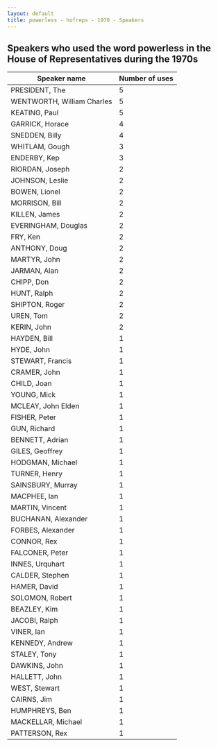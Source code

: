 ```yaml
---
layout: default
title: powerless - hofreps - 1970 - Speakers
---
```

## Speakers who used the word **powerless** in the House of Representatives during the 1970s

| Speaker name | Number of uses |
|--------------|----------------|
|PRESIDENT, The|5|
|WENTWORTH, William Charles|5|
|KEATING, Paul|5|
|GARRICK, Horace|4|
|SNEDDEN, Billy|4|
|WHITLAM, Gough|3|
|ENDERBY, Kep|3|
|RIORDAN, Joseph|2|
|JOHNSON, Leslie|2|
|BOWEN, Lionel|2|
|MORRISON, Bill|2|
|KILLEN, James|2|
|EVERINGHAM, Douglas|2|
|FRY, Ken|2|
|ANTHONY, Doug|2|
|MARTYR, John|2|
|JARMAN, Alan|2|
|CHIPP, Don|2|
|HUNT, Ralph|2|
|SHIPTON, Roger|2|
|UREN, Tom|2|
|KERIN, John|2|
|HAYDEN, Bill|1|
|HYDE, John|1|
|STEWART, Francis|1|
|CRAMER, John|1|
|CHILD, Joan|1|
|YOUNG, Mick|1|
|MCLEAY, John Elden|1|
|FISHER, Peter|1|
|GUN, Richard|1|
|BENNETT, Adrian|1|
|GILES, Geoffrey|1|
|HODGMAN, Michael|1|
|TURNER, Henry|1|
|SAINSBURY, Murray|1|
|MACPHEE, Ian|1|
|MARTIN, Vincent|1|
|BUCHANAN, Alexander|1|
|FORBES, Alexander|1|
|CONNOR, Rex|1|
|FALCONER, Peter|1|
|INNES, Urquhart|1|
|CALDER, Stephen|1|
|HAMER, David|1|
|SOLOMON, Robert|1|
|BEAZLEY, Kim|1|
|JACOBI, Ralph|1|
|VINER, Ian|1|
|KENNEDY, Andrew|1|
|STALEY, Tony|1|
|DAWKINS, John|1|
|HALLETT, John|1|
|WEST, Stewart|1|
|CAIRNS, Jim|1|
|HUMPHREYS, Ben|1|
|MACKELLAR, Michael|1|
|PATTERSON, Rex|1|

